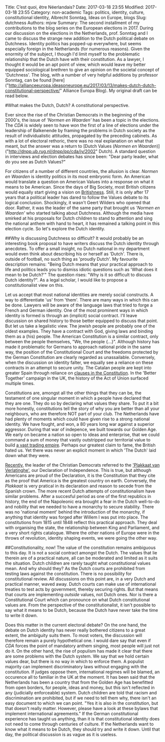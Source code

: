 Title: C’est quoi, être Néerlandais?
Date: 2017-03-18 23:55
Modified: 2017-03-18 23:55
Category: non-academic
Tags: politics, identity, culture, constitutional identity, Albrecht Sonntag, Ideas on Europe, blogs
Slug: dutchness
Authors: mjvw
Summary: The second installment of my contributions to the blog series on the European elections in 2017. During our discussion on the elections in the Netherlands, prof. Sonntag and I came to discuss the strange new addition to the Dutch political debate on Dutchness. Identity politics has popped-up everywhere, but seems especially foreign in the Netherlands (for numerous reasons). Given the enormity of the subject, I though I'd limit myself to the problematic relationship that the Dutch have with their constitution. As a lawyer, I thought it would be an apt point of view, which would leave my better equipped sociological brethren to give an opinion on the societal concept of 'Dutchness'. The blog, with a number of very helpful additions by professor Sonntag, can be found [here]("http://allianceeuropa.ideasoneurope.eu/2017/03/13/makes-dutch-dutch-constitutional-perspective/" Alliance Europa Blog). My original draft can be read below.

#What makes the Dutch, Dutch? A constitutional perspective.

Ever since the rise of the Christian Democrats in the beginning of the 2000's, the issue of _'Normen en Waarden'_ has been a topic in the elections. The _CDA_ is widely seen to have won the first of a line of elections under the leadership of Balkenende by framing the problems in Dutch society as the result of individualistic attitudes, propagated by the preceding cabinets. As with a lot of electoral rethoric, there was no real explanation on what that meant, but the answer was a return to [Dutch Values (_Normen en Waarden_)]("http://dnpp.ub.rug.nl/dnpp/pp/cda/jv/2002" Dutch). A standard question in interviews and election debates has since been: "Dear party leader, what do you see as Dutch Values?"

For citizens of a number of different countries, the allusion is clear. _Normen en Waarden_ is identity politics in its most embryonic form. An American would translate a question on American Values into a response on what it means to be American. Since the days of Big Society, most British citizens would equally start giving a vision on [Britishness](http://press.conservatives.com/post/151242631480/johnson-how-british-values-help-to-make-the-world). Still, it is only after 17 years that a political leader has dared to follow the Values debate to its logical conclusion. Shockingly, it wasn't Geert Wilders who opened that door. Rather, it was the leader of the same party that brought us _'Normen en Waarden'_ who started talking about Dutchness. Although the media have smirked at his proposals for Dutch children to stand to attention and sing the national anthem with hand to heart, it has remained a talking point in this election cycle. So let's explore the Dutch identity.

##Why is discussing Dutchness so difficult?
It would probably be an interesting book proposal to have writers discuss the Dutch identity through anecdotes. To offer a small insight, no Dutch national in my department would even think about describing his or herself as 'Dutch'. There is, outside of football, no such thing as 'proudly Dutch'. My favourite description remains: "Being Dutch means that your practical approach to life and politics leads you to dismiss idiotic questions such as 'What does it mean to be Dutch?'" The question rises: "Why is it so difficult to discuss Dutch identity?". As a legal scholar, I would like to propose a constitutionalist view on this.

Let us accept that most national identities are merely social constructs. A way to differentiate 'us' from 'them'. There are many ways in which this can be done. Lawyers will be aware of the language laws that tried to forge a French and German identity. One of the most prominent ways in which identity is formed is through an (implicit) social contract. I'll leave discussion on shared history to those better equipped to discuss that point. But let us take a legalistic view. The jewish people are probably one of the oldest examples. They have a contract with God, giving laws and binding them as a (his) people. The American Constitution is a similar contract, only between the people themselves, "We, the people {...}". Although history has made it problematic for Germans to approach national pride in the same way, the position of the Constitutional Court and the freedoms protected by the German Constitution are clearly regarded as unassailable. Conversely, when the discussion on identity falter, we equally see a reliance on these contracts in an attempt to secure unity. The Catalan people are kept into greater Spain through reliance on [clauses in the Constitution](http://www.iconnectblog.com/?s=catalan+independence). In the 'Better Together' campaign in the UK, the history of the Act of Union surfaced multiple times. 

Constitutions are, amongst all the other things that they can be, the testament of one singular moment in which a people have declared that they are one. They do so by declaring what values they share. To put it a bit more honestly, constitutions tell the story of why you are better than all your neighbours, who are therefore NOT part of your club. The Netherlands have had plenty of moments which could have given rise to a strong national identity. We have fought, and won, a 80 years long war against a superior aggressor. During that war of indepence, we built towards our Golden Age. We early on became a nation so open to ideas and enterprise, that we could command a sum of money that vastly outstripped our territorial value to build [a vast trading empire](http://www.bbc.co.uk/programmes/b071vl2l). Perhaps our greatest claim to fame, the British hated us. Yet there was never an explicit moment in which 'The Dutch' laid down what they were. 

[Recently](https://www.nrc.nl/nieuws/2016/09/09/onze-identiteit-volgens-den-haag-4215563-a1520694), the leader of the Christian Democrats referred to the ['Plakkaat van Verlatinghe'](https://en.wikipedia.org/wiki/Act_of_Abjuration), our Declaration of Independence. This is true, but although Americans are proud of the Declaration, it is the Constitution that they cite as the proof that America is the greatest country on earth. Conversely, the _Plakkaat_ is very pratical in its declaration and reason to secede from the Spanish crown. The more recent Dutch attempts of constitutionalism have similar problems. After a succesful period as one of the first republics in history, the end of the Napoleonic era brought a fear in the Dutch well-to-do and nobility that we needed to have a monarchy to secure stability. There was no 'national moment' behind the introduction of the monarchy, if anything that identity was forged after Willem I was put into place. The constitutions from 1815 until 1848 reflect this practical approach. They deal with organising the state, the relationship between King and Parliament, and a very short rights catalogue. Where the other nations of Europe were in the throws of revolution, identity shaping events, we were going the other way.

##Constitutionality, now!
The value of the constitution remains ambiguous to this day. It is not a social contract amongst the Dutch. The values that lie therein are of a practical nature, all can be moderated and limited as it suits the situation. Dutch children are rarely taught what constitutional values mean. And why should they? As the Dutch courts are prohibited from testing laws against the constitution. There is no possibility for constitutional review. All discussions on this point are, in a very Dutch and practical manner, waved away. Dutch courts can make use of international treaties to test acts by government, thereby securing rights. But that means that courts are implementing _outside_ values, not Dutch ones. Nor is there a Constitutional Court which can pronounce on what Dutch constitutional values are. From the perspective of the constitutionalist, it isn't possible to say what it means to be Dutch, because the Dutch have never take the time to write it down. 

Does this matter in the current electoral debate? On the one hand, the debate on Dutch identity has never really bothered citizens to a great extent, the ambiguity suits them. To most voters, the discussion will therefore remain a purely hypothetical one. I would dare say that even if _CDA_ forces the point of mandatory anthem singing, most people will just not do it. On the other hand, the rise of populism has made it clear that there are some problems with the Dutch system. We say that we hold certain values dear, but there is no way in which to enforce them. A populist majority can implement discriminatory laws without engaging with the constitution. If judges oppose them, international regimes will be blamed, an occurence all to familiar in the UK at the moment. It has been said that the Netherlands has been a country that from the Golden Age has benefitted from open borders, for people, ideas and money, but this isn't reflected in any (judicially enforceable) system. Dutch children are told that racism and discrimination are prohibited, but if we need to tell them why, there isn't an easy document to which we can point. "Yes it is also in the constitution, but that doesn't really matter. However, please have a look at these bylaws that implement international agreements." If the German constitutional experience has taught us anything, than it is that constitutional identity does not need to come through centuries of culture. If the Netherlands want to know what it means to be Dutch, they should try and write it down. Until that day, the political discussion is as vague as it is useless.